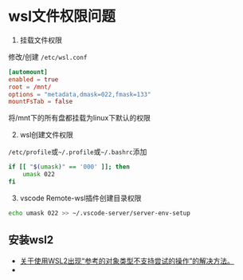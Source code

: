 

# wsl文件权限问题

1. 挂载文件权限

修改/创建 ``/etc/wsl.conf``

```conf
[automount]
enabled = true
root = /mnt/
options = "metadata,dmask=022,fmask=133"
mountFsTab = false

```
将/mnt下的所有盘都挂载为linux下默认的权限

2. wsl创建文件权限

``/etc/profile``或``~/.profile``或``~/.bashrc``添加

```bash
if [[ "$(umask)" == '000' ]]; then
    umask 022
fi
```

3. vscode Remote-wsl插件创建目录权限

```bash
echo umask 022 >> ~/.vscode-server/server-env-setup
```





## 安装wsl2



- [关于使用WSL2出现“参考的对象类型不支持尝试的操作”的解决方法。](https://zhuanlan.zhihu.com/p/151392411)
- 